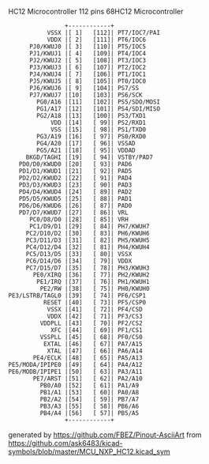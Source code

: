 HC12 Microcontroller 112 pins
68HC12 Microcontroller


	                +------------+
	           VSSX |[ 1]   [112]| PT7/IOC7/PAI
	           VDDX |[ 2]   [111]| PT6/IOC6
	      PJ0/KWUJ0 |[ 3]   [110]| PT5/IOC5
	      PJ1/KWUJ1 |[ 4]   [109]| PT4/IOC4
	      PJ2/KWUJ2 |[ 5]   [108]| PT3/IOC3
	      PJ3/KWUJ3 |[ 6]   [107]| PT2/IOC2
	      PJ4/KWUJ4 |[ 7]   [106]| PT1/IOC1
	      PJ5/KWUJ5 |[ 8]   [105]| PT0/IOC0
	      PJ6/KWUJ6 |[ 9]   [104]| PS7/SS
	      PJ7/KWUJ7 |[10]   [103]| PS6/SCK
	        PG0/A16 |[11]   [102]| PS5/SDO/MOSI
	        PG1/A17 |[12]   [101]| PS4/SDI/MISO
	        PG2/A18 |[13]   [100]| PS3/TXD1
	            VDD |[14]   [ 99]| PS2/RXD1
	            VSS |[15]   [ 98]| PS1/TXD0
	        PG3/A19 |[16]   [ 97]| PS0/RXD0
	        PG4/A20 |[17]   [ 96]| VSSAD
	        PG5/A21 |[18]   [ 95]| VDDAD
	     BKGD/TAGHI |[19]   [ 94]| VSTBY/PAD7
	   PD0/D0/KWUD0 |[20]   [ 93]| PAD6
	   PD1/D1/KWUD1 |[21]   [ 92]| PAD5
	   PD2/D2/KWUD2 |[22]   [ 91]| PAD4
	   PD3/D3/KWUD3 |[23]   [ 90]| PAD3
	   PD4/D4/KWUD4 |[24]   [ 89]| PAD2
	   PD5/D5/KWUD5 |[25]   [ 88]| PAD1
	   PD6/D6/KWUD6 |[26]   [ 87]| PAD0
	   PD7/D7/KWUD7 |[27]   [ 86]| VRL
	      PC0/D8/D0 |[28]   [ 85]| VRH
	      PC1/D9/D1 |[29]   [ 84]| PH7/KWUH7
	     PC2/D10/D2 |[30]   [ 83]| PH6/KWUH6
	     PC3/D11/D3 |[31]   [ 82]| PH5/KWUH5
	     PC4/D12/D4 |[32]   [ 81]| PH4/KWUH4
	     PC5/D13/D5 |[33]   [ 80]| VSSX
	     PC6/D14/D6 |[34]   [ 79]| VDDX
	     PC7/D15/D7 |[35]   [ 78]| PH3/KWUH3
	       PE0/XIRQ |[36]   [ 77]| PH2/KWUH2
	        PE1/IRQ |[37]   [ 76]| PH1/KWUH1
	         PE2/RW |[38]   [ 75]| PH0/KWUH0
	PE3/LSTRB/TAGL0 |[39]   [ 74]| PF6/CSP1
	          RESET |[40]   [ 73]| PF5/CSP0
	           VSSX |[41]   [ 72]| PF4/CSD
	           VDDX |[42]   [ 71]| PF3/CS3
	         VDDPLL |[43]   [ 70]| PF2/CS2
	            XFC |[44]   [ 69]| PF1/CS1
	         VSSPLL |[45]   [ 68]| PF0/CS0
	          EXTAL |[46]   [ 67]| PA7/A15
	           XTAL |[47]   [ 66]| PA6/A14
	       PE4/ECLK |[48]   [ 65]| PA5/A13
	PE5/MODA/IPIPE0 |[49]   [ 64]| PA4/A12
	PE6/MODB/IPIPE1 |[50]   [ 63]| PA3/A11
	       PE7/ARST |[51]   [ 62]| PA2/A10
	         PB0/A0 |[52]   [ 61]| PA1/A9
	         PB1/A1 |[53]   [ 60]| PA0/A8
	         PB2/A2 |[54]   [ 59]| PB7/A7
	         PB3/A3 |[55]   [ 58]| PB6/A6
	         PB4/A4 |[56]   [ 57]| PB5/A5
	                +------------+


generated by https://github.com/FBEZ/Pinout-AsciiArt from https://github.com/ask6483/kicad-symbols/blob/master/MCU_NXP_HC12.kicad_sym